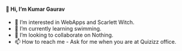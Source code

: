 #### 👋 Hi, I’m Kumar Gaurav
- 👀 I’m interested in WebApps and Scarlett Witch.
- 🌱 I’m currently learning swimming.
- 💞️ I’m looking to collaborate on Nothing.
- 📫 How to reach me - Ask for me when you are at Quizizz office.

<!---
kumargaurav-quizizz/kumargaurav-quizizz is a ✨ special ✨ repository because its `README.md` (this file) appears on your GitHub profile.
You can click the Preview link to take a look at your changes.
--->
